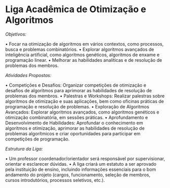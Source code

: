 # Liga Acadêmica de Otimização e Algoritmos

*Objetivos:*

• Focar na otimização de algoritmos em vários contextos, como processos, busca e problemas combinatórios.
• Explorar algoritmos avançados de inteligência artificial, como algoritmos genéticos, algoritmos de enxame e programação linear.
• Melhorar as habilidades analíticas e de resolução de problemas dos membros.

*Atividades Propostas:*

• Competições e Desafios: Organizar competições de otimização e desafios de algoritmos para aprimorar as habilidades de resolução de problemas dos membros.
• Palestras e Workshops: Realizar palestras sobre algoritmos de otimização e suas aplicações, bem como oficinas práticas de programação e resolução de problemas.
• Exploração de Algoritmos Avançados: Explorar algoritmos avançados, como algoritmos genéticos e otimização combinatória, em sessões práticas.
• Aprofundamento e Desenvolvimento de Habilidades: Aprofundar o conhecimento em algoritmos e otimização, aprimorar as habilidades de resolução de problemas algorítmicos e criar oportunidades para participar em competições de programação.

*Estrutura da Liga:*

• Um professor coordenador/orientador será responsável por supervisionar, orientar e esclarecer dúvidas.
• A liga criará um estatuto a ser aprovado pela instituição de ensino, incluindo informações essenciais para o bom andamento do projeto (cargos, funcionamento, seleção de membros, cursos introdutórios, processos seletivos, etc.).
